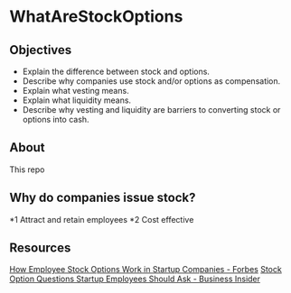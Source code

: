 # WhatAreStockOptions

## Objectives
* Explain the difference between stock and options.
* Describe why companies use stock and/or options as compensation.
* Explain what vesting means.
* Explain what liquidity means.
* Describe why vesting and liquidity are barriers to converting stock or options into cash.


## About
This repo

## Why do companies issue stock?
*1 Attract and retain employees
*2 Cost effective

## Resources
[How Employee Stock Options Work in Startup Companies - Forbes](https://www.forbes.com/sites/allbusiness/2016/02/27/how-employee-stock-options-work-in-startup-companies/#64e4a91d6633)
[Stock Option Questions Startup Employees Should Ask - Business Insider](http://www.businessinsider.com/stock-option-questions-startup-employees-should-ask-2014-4)
